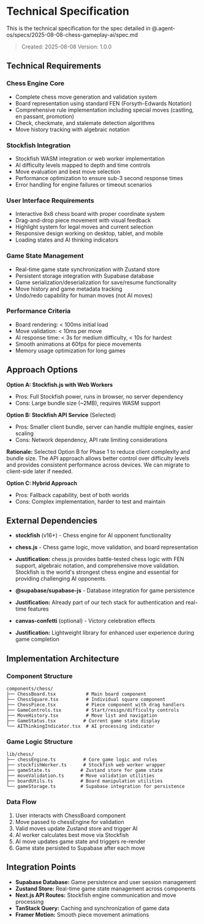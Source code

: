 # Technical Specification

This is the technical specification for the spec detailed in @.agent-os/specs/2025-08-08-chess-gameplay-ai/spec.md

> Created: 2025-08-08
> Version: 1.0.0

## Technical Requirements

### Chess Engine Core
- Complete chess move generation and validation system
- Board representation using standard FEN (Forsyth-Edwards Notation)
- Comprehensive rule implementation including special moves (castling, en passant, promotion)
- Check, checkmate, and stalemate detection algorithms
- Move history tracking with algebraic notation

### Stockfish Integration
- Stockfish WASM integration or web worker implementation
- AI difficulty levels mapped to depth and time controls
- Move evaluation and best move selection
- Performance optimization to ensure sub-3 second response times
- Error handling for engine failures or timeout scenarios

### User Interface Requirements
- Interactive 8x8 chess board with proper coordinate system
- Drag-and-drop piece movement with visual feedback
- Highlight system for legal moves and current selection
- Responsive design working on desktop, tablet, and mobile
- Loading states and AI thinking indicators

### Game State Management
- Real-time game state synchronization with Zustand store
- Persistent storage integration with Supabase database
- Game serialization/deserialization for save/resume functionality
- Move history and game metadata tracking
- Undo/redo capability for human moves (not AI moves)

### Performance Criteria
- Board rendering: < 100ms initial load
- Move validation: < 10ms per move
- AI response time: < 3s for medium difficulty, < 10s for hardest
- Smooth animations at 60fps for piece movements
- Memory usage optimization for long games

## Approach Options

**Option A: Stockfish.js with Web Workers**
- Pros: Full Stockfish power, runs in browser, no server dependency
- Cons: Large bundle size (~2MB), requires WASM support

**Option B: Stockfish API Service** (Selected)
- Pros: Smaller client bundle, server can handle multiple engines, easier scaling
- Cons: Network dependency, API rate limiting considerations

**Rationale:** Selected Option B for Phase 1 to reduce client complexity and bundle size. The API approach allows better control over difficulty levels and provides consistent performance across devices. We can migrate to client-side later if needed.

**Option C: Hybrid Approach**
- Pros: Fallback capability, best of both worlds
- Cons: Complex implementation, harder to test and maintain

## External Dependencies

- **stockfish** (v16+) - Chess engine for AI opponent functionality
- **chess.js** - Chess game logic, move validation, and board representation
- **Justification:** chess.js provides battle-tested chess logic with FEN support, algebraic notation, and comprehensive move validation. Stockfish is the world's strongest chess engine and essential for providing challenging AI opponents.

- **@supabase/supabase-js** - Database integration for game persistence
- **Justification:** Already part of our tech stack for authentication and real-time features

- **canvas-confetti** (optional) - Victory celebration effects
- **Justification:** Lightweight library for enhanced user experience during game completion

## Implementation Architecture

### Component Structure
```
components/chess/
├── ChessBoard.tsx           # Main board component
├── ChessSquare.tsx          # Individual square component
├── ChessPiece.tsx           # Piece component with drag handlers
├── GameControls.tsx         # Start/resign/difficulty controls
├── MoveHistory.tsx          # Move list and navigation
├── GameStatus.tsx          # Current game state display
└── AIThinkingIndicator.tsx  # AI processing indicator
```

### Game Logic Structure
```
lib/chess/
├── chessEngine.ts          # Core game logic and rules
├── stockfishWorker.ts      # Stockfish web worker wrapper
├── gameState.ts           # Zustand store for game state
├── moveValidation.ts      # Move validation utilities
├── boardUtils.ts          # Board manipulation utilities
└── gameStorage.ts         # Supabase integration for persistence
```

### Data Flow
1. User interacts with ChessBoard component
2. Move passed to chessEngine for validation
3. Valid moves update Zustand store and trigger AI
4. AI worker calculates best move via Stockfish
5. AI move updates game state and triggers re-render
6. Game state persisted to Supabase after each move

## Integration Points

- **Supabase Database:** Game persistence and user session management
- **Zustand Store:** Real-time game state management across components
- **Next.js API Routes:** Stockfish engine communication and move processing
- **TanStack Query:** Caching and synchronization of game data
- **Framer Motion:** Smooth piece movement animations
